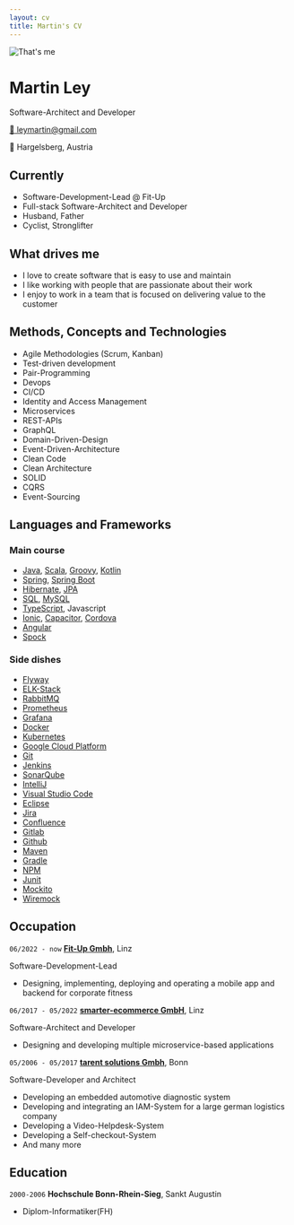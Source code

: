 ```yaml
---
layout: cv
title: Martin's CV
---
```

<img id="profile-image" alt="That's me" src="https://avatars.githubusercontent.com/u/7995757?v=4" >

# Martin Ley
Software-Architect and Developer

<div id="webaddress">
<a href="leymartin@gmail.com">📧 leymartin@gmail.com</a>
</div>

📍 Hargelsberg, Austria

## Currently

- Software-Development-Lead @ Fit-Up
- Full-stack Software-Architect and Developer
- Husband, Father
- Cyclist, Stronglifter

## What drives me
- I love to create software that is easy to use and maintain
- I like working with people that are passionate about their work
- I enjoy to work in a team that is focused on delivering value to the customer

## Methods, Concepts and Technologies

- Agile Methodologies (Scrum, Kanban)
- Test-driven development
- Pair-Programming
- Devops
- CI/CD
- Identity and Access Management
- Microservices
- REST-APIs
- GraphQL
- Domain-Driven-Design
- Event-Driven-Architecture
- Clean Code
- Clean Architecture
- SOLID
- CQRS
- Event-Sourcing

## Languages and Frameworks

### Main course
- [Java](https://www.java.com), [Scala](https://www.scala-lang.org/), [Groovy](https://groovy-lang.org/), [Kotlin](https://kotlinlang.org/)
- [Spring](https://spring.io/projects/spring-framework), [Spring Boot](https://spring.io/projects/spring-boot)
- [Hibernate](https://hibernate.org), [JPA](https://en.wikipedia.org/wiki/Java_Persistence_API)
- [SQL](https://en.wikipedia.org/wiki/SQL), [MySQL](https://www.mysql.com)
- [TypeScript](https://www.typescriptlang.org/), Javascript
- [Ionic](https://ionicframework.com/), [Capacitor](https://capacitorjs.com/), [Cordova](https://cordova.apache.org/)
- [Angular](https://angular.io/)
- [Spock](https://spockframework.org/)

### Side dishes
- [Flyway](https://flywaydb.org/)
- [ELK-Stack](https://www.elastic.co/)
- [RabbitMQ](https://www.rabbitmq.com/)
- [Prometheus](https://prometheus.io/)
- [Grafana](https://grafana.com/)
- [Docker](https://www.docker.com/)
- [Kubernetes](https://kubernetes.io/)
- [Google Cloud Platform](https://cloud.google.com/)
- [Git](https://git-scm.com/)
- [Jenkins](https://www.jenkins.io/)
- [SonarQube](https://www.sonarqube.org/)
- [IntelliJ](https://www.jetbrains.com/idea/)
- [Visual Studio Code](https://code.visualstudio.com/)
- [Eclipse](https://www.eclipse.org/)
- [Jira](https://www.atlassian.com/software/jira)
- [Confluence](https://www.atlassian.com/software/confluence)
- [Gitlab](https://about.gitlab.com/)
- [Github](https://github.com)
- [Maven](https://maven.apache.org/)
- [Gradle](https://gradle.org/)
- [NPM](https://www.npmjs.com/)
- [Junit](https://junit.org/junit5/)
- [Mockito](https://site.mockito.org/)
- [Wiremock](http://wiremock.org/)

## Occupation

`06/2022 - now`
__[Fit-Up Gmbh](https://www.fit-up.com)__, Linz

Software-Development-Lead

- Designing, implementing, deploying and operating a mobile app and backend for corporate fitness

`06/2017 - 05/2022`
__[smarter-ecommerce GmbH](https://www.smarter-ecommerce.com)__, Linz

Software-Architect and Developer

- Designing and developing multiple microservice-based applications


`05/2006 - 05/2017`
__[tarent solutions Gmbh](https://www.qvest.com/de/digital-product-development)__, Bonn

Software-Developer and Architect

- Developing an embedded automotive diagnostic system
- Developing and integrating an IAM-System for a large german logistics company
- Developing a Video-Helpdesk-System
- Developing a Self-checkout-System
- And many more


## Education

`2000-2006`
__Hochschule Bonn-Rhein-Sieg__, Sankt Augustin

* Diplom-Informatiker(FH)



<!-- ### Footer

Last updated: December 2023 -->


